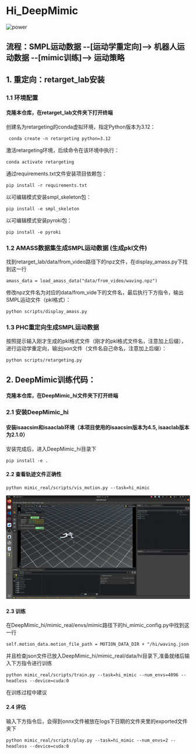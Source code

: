 # Hi_DeepMimic

![power](https://github.com/HighTorque-Robotics/Hi_DeepMimic/blob/main/%E9%A3%9E%E4%B9%A620250711-153009.gif)

## 流程：SMPL运动数据 --[运动学重定向]--> 机器人运动数据 --[mimic训练]--> 运动策略

## 1. 重定向：retarget_lab安装

### 1.1 环境配置

#### 克隆本仓库，在retarget_lab文件夹下打开终端

创建名为retargeting的conda虚拟环境，指定Python版本为3.12：
```
 conda create -n retargeting python=3.12 
```
激活retargeting环境，后续命令在该环境中执行：
```
conda activate retargeting
```             

通过requirements.txt文件安装项目依赖包：
```  
pip install -r requirements.txt         
```

以可编辑模式安装smpl_skeleton包：
```  
pip install -e smpl_skeleton           
```

以可编辑模式安装pyroki包：
```  
pip install -e pyroki                  
```

### 1.2 AMASS数据集生成SMPL运动数据 (生成pkl文件)

找到retarget_lab/data/from_video路径下的npz文件，在display_amass.py下找到这一行
```
amass_data = load_amass_data("data/from_video/waving.npz")
```
修改npz文件名为对应的data/from_vide下的文件名，最后执行下方指令，输出SMPL运动文件（pkl格式）：
```
python scripts/display_amass.py
```  

### 1.3 PHC重定向生成SMPL运动数据 
按照提示输入刚才生成的pkl格式文件（刚才的pkl格式文件名，注意加上后缀），进行运动学重定向，输出json文件（文件名自己命名，注意加上后缀）：
```
python scripts/retargeting.py
```  

## 2. DeepMimic训练代码：

#### 克隆本仓库，在DeepMimic_hi文件夹下打开终端

### 2.1 安装DeepMimic_hi

#### 安装isaacsim和isaaclab环境（本项目使用的isaacsim版本为4.5, isaaclab版本为2.1.0）

安装完成后，进入DeepMimic_hi目录下
```
pip install -e .
```

#### 2.2 查看轨迹文件正确性
```
python mimic_real/scripts/vis_motion.py --task=hi_mimic
```
![vis_motion](https://github.com/HighTorque-Robotics/Hi_DeepMimic/blob/main/%E9%A3%9E%E4%B9%A620250710-101616.gif)

#### 2.3 训练
在DeepMimic_hi/mimic_real/envs/mimic路径下的hi_mimic_config.py中找到这一行
```
self.motion_data.motion_file_path = MOTION_DATA_DIR + "/hi/waving.json
```
并且检查json文件已放入DeepMimic_hi/mimic_real/data/hi目录下,准备就绪后输入下方指令进行训练
```
python mimic_real/scripts/train.py --task=hi_mimic --num_envs=4096 --headless --device=cuda:0
```
在训练过程中建议
#### 2.4 评估
输入下方指令后，会得到onnx文件被放在logs下日期的文件夹里的exported文件夹下
```
python mimic_real/scripts/play.py --task=hi_mimic --num_envs=2 --headless --device=cuda:0
```






